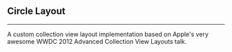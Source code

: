 Circle Layout
-----------------------------------------------------------------

_________________________________________________________________

A custom collection view layout implementation based on Apple's very awesome WWDC 2012 Advanced Collection View Layouts talk.

